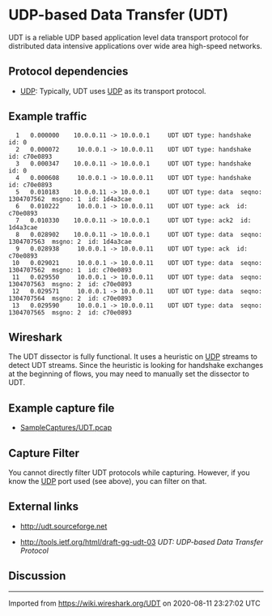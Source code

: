 # UDP-based Data Transfer (UDT)

UDT is a reliable UDP based application level data transport protocol for distributed data intensive applications over wide area high-speed networks.

## Protocol dependencies

  - [UDP](/UDP): Typically, UDT uses [UDP](/UDP) as its transport protocol.

## Example traffic

``` 
  1   0.000000    10.0.0.11 -> 10.0.0.1     UDT UDT type: handshake  id: 0
  2   0.000072     10.0.0.1 -> 10.0.0.11    UDT UDT type: handshake  id: c70e0893
  3   0.000347    10.0.0.11 -> 10.0.0.1     UDT UDT type: handshake  id: 0
  4   0.000608     10.0.0.1 -> 10.0.0.11    UDT UDT type: handshake  id: c70e0893
  5   0.010183    10.0.0.11 -> 10.0.0.1     UDT UDT type: data  seqno: 1304707562  msgno: 1  id: 1d4a3cae
  6   0.010222     10.0.0.1 -> 10.0.0.11    UDT UDT type: ack  id: c70e0893
  7   0.010330    10.0.0.11 -> 10.0.0.1     UDT UDT type: ack2  id: 1d4a3cae
  8   0.028902    10.0.0.11 -> 10.0.0.1     UDT UDT type: data  seqno: 1304707563  msgno: 2  id: 1d4a3cae
  9   0.028938     10.0.0.1 -> 10.0.0.11    UDT UDT type: ack  id: c70e0893
 10   0.029021     10.0.0.1 -> 10.0.0.11    UDT UDT type: data  seqno: 1304707562  msgno: 1  id: c70e0893
 11   0.029550     10.0.0.1 -> 10.0.0.11    UDT UDT type: data  seqno: 1304707563  msgno: 2  id: c70e0893
 12   0.029571     10.0.0.1 -> 10.0.0.11    UDT UDT type: data  seqno: 1304707564  msgno: 2  id: c70e0893
 13   0.029590     10.0.0.1 -> 10.0.0.11    UDT UDT type: data  seqno: 1304707565  msgno: 2  id: c70e0893
```

## Wireshark

The UDT dissector is fully functional. It uses a heuristic on [UDP](/UDP) streams to detect UDT streams. Since the heuristic is looking for handshake exchanges at the beginning of flows, you may need to manually set the dissector to UDT.

## Example capture file

  - [SampleCaptures/UDT.pcap](uploads/__moin_import__/attachments/SampleCaptures/UDT.pcap)

## Capture Filter

You cannot directly filter UDT protocols while capturing. However, if you know the [UDP](/UDP) port used (see above), you can filter on that.

## External links

  - <http://udt.sourceforge.net>

  - <http://tools.ietf.org/html/draft-gg-udt-03> *UDT: UDP-based Data Transfer Protocol*

## Discussion

---

Imported from https://wiki.wireshark.org/UDT on 2020-08-11 23:27:02 UTC
